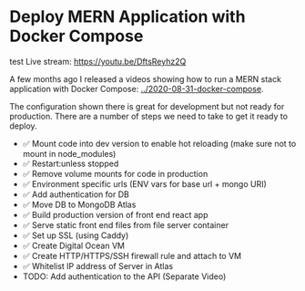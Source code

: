 # Deploy MERN Application with Docker Compose
test
Live stream: https://youtu.be/DftsReyhz2Q

A few months ago I released a videos showing how to run a MERN stack application with Docker Compose: [../2020-08-31-docker-compose](../2020-08-31-docker-compose).

The configuration shown there is great for development but not ready for production. There are a number of steps we need to take to get it ready to deploy.

- ✅ Mount code into dev version to enable hot reloading (make sure not to mount in node_modules)
- ✅ Restart:unless stopped
- ✅ Remove volume mounts for code in production
- ✅ Environment specific urls (ENV vars for base url + mongo URI)
- ✅ Add authentication for DB 
- ✅ Move DB to MongoDB Atlas
- ✅ Build production version of front end react app
- ✅ Serve static front end files from file server container
- ✅ Set up SSL (using Caddy)
- ✅ Create Digital Ocean VM
- ✅ Create HTTP/HTTPS/SSH firewall rule and attach to VM
- ✅ Whitelist IP address of Server in Atlas
- TODO: Add authentication to the API (Separate Video)

